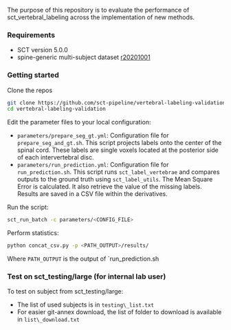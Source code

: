 The purpose of this repository is to evaluate the performance of sct\_vertebral\_labeling across the implementation of new methods.

### Requirements

- SCT version 5.0.0
- spine-generic multi-subject dataset [r20201001](https://github.com/spine-generic/data-multi-subject/releases/tag/r20201001)

### Getting started

Clone the repos

```bash
git clone https://github.com/sct-pipeline/vertebral-labeling-validation
cd vertebral-labeling-validation
```

Edit the parameter files to your local configuration:
- `parameters/prepare_seg_gt.yml`: Configuration file for `prepare_seg_and_gt.sh`. This script projects labels onto the center of the spinal cord. These labels are single voxels located at the posterior side of each intervertebral disc.
- `parameters/run_prediction.yml`: Configuration file for `run_prediction.sh`. This script runs `sct_label_vertebrae` and compares outputs to the ground truth using `sct_label_utils`. The Mean Square Error is calculated. It also retrieve the value of the missing labels. Results are saved in a CSV file within the derivatives.

Run the script:
```bash
sct_run_batch -c parameters/<CONFIG_FILE>
```

Perform statistics:
```bash
python concat_csv.py -p <PATH_OUTPUT>/results/
```
Where `PATH_OUTPUT` is the output of `run_prediction.sh

### Test on sct\_testing/large (for internal lab user)
To test on subject from sct_testing/large:
- The list of used subjects is in `testing\_list.txt`
- For easier git-annex download, the list of folder to download is available in `list\_download.txt` 
